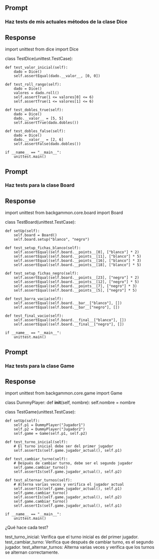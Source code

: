 ## Prompt

### Haz tests de mis actuales métodos de la clase Dice

## Response

import unittest
from dice import Dice

class TestDice(unittest.TestCase):

    def test_valor_inicial(self):
        dado = Dice()
        self.assertEqual(dado.__valor__, [0, 0])

    def test_roll_rango(self):
        dado = Dice()
        valores = dado.roll()
        self.assertTrue(1 <= valores[0] <= 6)
        self.assertTrue(1 <= valores[1] <= 6)

    def test_dobles_true(self):
        dado = Dice()
        dado.__valor__ = [5, 5]
        self.assertTrue(dado.dobles())

    def test_dobles_false(self):
        dado = Dice()
        dado.__valor__ = [2, 6]
        self.assertFalse(dado.dobles())

    if __name__ == "__main__":
        unittest.main()

## Prompt

### Haz tests para la clase Board

## Response

import unittest
from backgammon.core.board import Board

class TestBoard(unittest.TestCase):

    def setUp(self):
        self.board = Board()
        self.board.setup("blanco", "negro")

    def test_setup_fichas_blanco(self):
        self.assertEqual(self.board.__points__[0], ["blanco"] * 2)
        self.assertEqual(self.board.__points__[11], ["blanco"] * 5)
        self.assertEqual(self.board.__points__[16], ["blanco"] * 3)
        self.assertEqual(self.board.__points__[18], ["blanco"] * 5)

    def test_setup_fichas_negro(self):
        self.assertEqual(self.board.__points__[23], ["negro"] * 2)
        self.assertEqual(self.board.__points__[12], ["negro"] * 5)
        self.assertEqual(self.board.__points__[7], ["negro"] * 3)
        self.assertEqual(self.board.__points__[5], ["negro"] * 5)

    def test_barra_vacia(self):
        self.assertEqual(self.board.__bar__["blanco"], [])
        self.assertEqual(self.board.__bar__["negro"], [])

    def test_final_vacio(self):
        self.assertEqual(self.board.__final__["blanco"], [])
        self.assertEqual(self.board.__final__["negro"], [])

    if __name__ == "__main__":
        unittest.main()

## Prompt

### Haz tests para la clase Game

## Response

import unittest
from backgammon.core.game import Game

class DummyPlayer:
    def __init__(self, nombre):
        self.nombre = nombre

class TestGame(unittest.TestCase):

    def setUp(self):
        self.p1 = DummyPlayer("Jugador1")
        self.p2 = DummyPlayer("Jugador2")
        self.game = Game(self.p1, self.p2)

    def test_turno_inicial(self):
        # El turno inicial debe ser del primer jugador
        self.assertIs(self.game.jugador_actual(), self.p1)

    def test_cambiar_turno(self):
        # Después de cambiar turno, debe ser el segundo jugador
        self.game.cambiar_turno()
        self.assertIs(self.game.jugador_actual(), self.p2)

    def test_alternar_turnos(self):
        # Alterna varias veces y verifica el jugador actual
        self.assertIs(self.game.jugador_actual(), self.p1)
        self.game.cambiar_turno()
        self.assertIs(self.game.jugador_actual(), self.p2)
        self.game.cambiar_turno()
        self.assertIs(self.game.jugador_actual(), self.p1)

    if __name__ == "__main__":
        unittest.main()
    
¿Qué hace cada test?

test_turno_inicial: Verifica que el turno inicial es del primer jugador.
test_cambiar_turno: Verifica que después de cambiar turno, es el segundo jugador.
test_alternar_turnos: Alterna varias veces y verifica que los turnos se alternan correctamente.